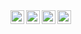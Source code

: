 <a href="https://discord.gg/fhEM8ud">
  <img align="left" alt="Alifian's Discord" width="22px" src="https://raw.githubusercontent.com/peterthehan/peterthehan/master/assets/discord.svg" />
</a>
<a href="https://twitter.com/alipian_">
  <img align="left" alt="Alifian | Twitter" width="22px" src="https://raw.githubusercontent.com/peterthehan/peterthehan/master/assets/twitter.svg" />
</a>
<a href="https://www.youtube.com/channel/UCtWDNqh3Th4T4Jskto6dlJQ">
  <img align="left" alt="Alifian's Youtube" width="22px" src="https://raw.githubusercontent.com/peterthehan/peterthehan/master/assets/youtube.svg" />
</a>
<a href="https://www.instagram.com/m.alifian/">
  <img align="left" alt="Alifian's Instagram" width="22px" src="https://raw.githubusercontent.com/peterthehan/peterthehan/master/assets/instagram.svg" />
</a>


